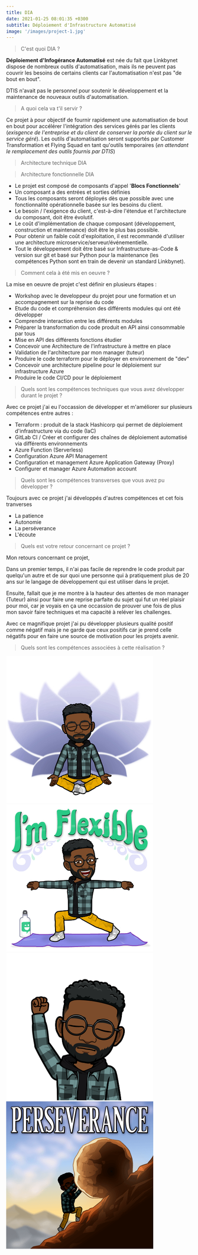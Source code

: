 ```yaml
---
title: DIA
date: 2021-01-25 08:01:35 +0300
subtitle: Déploiement d'Infrastructure Automatisé 
image: '/images/project-1.jpg'
---
```


> C'est quoi DIA ?

**Déploiement d'Infogérance Automatisé** est née du fait que Linkbynet dispose de nombreux outils d'automatisation, mais ils ne peuvent pas couvrir les besoins de certains clients car l'automatisation n'est pas "de bout en bout".

DTIS n'avait pas le personnel pour soutenir le développement et la maintenance de nouveaux outils d'automatisation.

> A quoi cela va t'il servir ? 

Ce projet à pour objectif de fournir rapidement une automatisation de bout en bout pour accélérer l'intégration des services gérés par les clients (*exisgence de l'entreprise et du client de conserver la portée du client sur le service géré*). 
Les outils d'automatisation seront supportés par Customer Transformation et Flying Squad en tant qu'outils temporaires (*en attendant le remplacement des outils fournis par DTIS*)

> Architecture technique DIA 

> Architecture fonctionnelle DIA

- Le projet est composé de composants d'appel '**Blocs Fonctionnels**'
- Un composant a des entrées et sorties définies
- Tous les composants seront déployés dès que possible avec une fonctionnalité opérationnelle basée sur les besoins du client.
- Le besoin / l'exigence du client, c'est-à-dire l'étendue et l'architecture du composant, doit être évolutif.
- Le coût d'implémentation de chaque composant (développement, construction et maintenance) doit être le plus bas possible.
- Pour obtenir un faible coût d'exploitation, il est recommandé d'utiliser une architecture microservice/serveur/événementielle.
- Tout le développement doit être basé sur Infrastructure-as-Code & version sur git et basé sur Python pour la maintenance (les compétences Python sont en train de devenir un standard Linkbynet).

> Comment cela à été mis en oeuvre ? 

La mise en oeuvre de projet c'est définir en plusieurs étapes :

- Workshop avec le developpeur du projet pour une formation et un accompagnement sur la reprise du code 
- Etude du code et compréhension des différents modules qui ont été développer 
- Comprendre interaction entre les différents modules 
- Préparer la transformation du code produit en API ainsi consommable par tous 
- Mise en API des différents fonctions étudier 
- Concevoir une Architecture de l'infrastructure à mettre en place 
- Validation de l'architecture par mon manager (tuteur)
- Produire le code terraform pour le déployer en environnement de "dev"
- Concevoir une architecture pipeline pour le déploiement sur infrastructure Azure 
- Produire le code CI/CD pour le déploiement 

> Quels sont les compétences techniques que vous avez développer durant le projet ? 

Avec ce projet j'ai eu l'occassion de développer et m'améliorer sur plusieurs compétences entre autres :

- Terraform : produit de la stack Hashicorp qui permet de déploiement d'infrastructure via du code (IaC)
- GitLab CI / Créer et configurer des chaînes de déploiement automatisé via différents environnements 
- Azure Function (Serverless)
- Configuration Azure API Management 
- Configuration et management Azure Application Gateway (Proxy)
- Configurer et manager Azure Automation account 

> Quels sont les compétences transverses que vous avez pu développer ? 

Toujours avec ce projet j'ai développés d'autres compétences et cet fois tranverses 

- La patience 
- Autonomie
- La perséverance 
- L'écoute 

> Quels est votre retour concernant ce projet ? 

Mon retours concernant ce projet, 

Dans un premier temps, il n'ai pas facile de reprendre le code produit par quelqu'un autre et de sur quoi une personne qui à pratiquement plus de 20 ans sur le langage de développement qui est utiliser dans le projet. 

Ensuite, fallait que je me montre à la hauteur des attentes de mon manager (Tuteur) ainsi pour faire une reprise parfaite du sujet qui fut un réel plaisir pour moi, car je voyais en ça une occassion de prouver une fois de plus mon savoir faire techniques et ma capacité à reléver les challenges.

Avec ce magnifique projet j'ai pu développer plusieurs qualité positif comme négatif mais je ne garde que ceux positifs car je prend celle négatifs pour en faire une source de motivation pour les projets avenir.

> Quels sont les compétences associées à cette réalisation ?

<div class="gallery-box">
  <div class="gallery">
    <a href="#" target="_blank"><img src="/images/me8.jpg" alt="Patience"></a>
    <a href="#" target="_blank"><img src="/images/me11.jpg" alt="Flexibilité"></a>
    <a href="#" target="_blank"><img src="/images/Autonomie.png" alt="Autonomies"></a>
    <a href="#" target="_blank"><img src="/images/perserverance.png" alt="Perseverance"></a>
  </div>
</div>